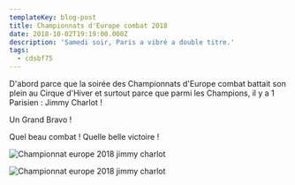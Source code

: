 ```yaml
---
templateKey: blog-post
title: Championnats d'Europe combat 2018
date: 2018-10-02T19:19:00.000Z
description: 'Samedi soir, Paris a vibré a double titre.'
tags:
  - cdsbf75
---
```

D'abord parce que la soirée des Championnats d'Europe combat battait son plein au Cirque d'Hiver et surtout parce que parmi les Champions, il y a 1 Parisien : Jimmy Charlot !

Un Grand Bravo !

Quel beau combat ! Quelle belle victoire !

![Championnat europe 2018 jimmy charlot](/img/finale_elite_a_2018_1.jpg)

![Championnat europe 2018 jimmy charlot](/img/finale_elite_a_2018_2.jpg)
